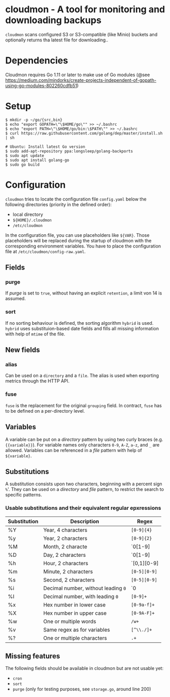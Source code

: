 # cloudmon - A tool for monitoring and downloading backups
`cloudmon` scans configured S3 or S3-compatible (like Minio) buckets and optionally returns tha latest file for downloading..

# Dependencies
Cloudmon requires Go 1.11 or later to make use of Go modules (@see https://medium.com/mindorks/create-projects-independent-of-gopath-using-go-modules-802260cdfb51)

# Setup

	$ mkdir -p ~/go/{src,bin}
	$ echo "export GOPATH=\"\$HOME/go\"" >> ~/.bashrc
	$ echo "export PATH=\"\$HOME/go/bin:\$PATH\"" >> ~/.bashrc
	$ curl https://raw.githubusercontent.com/golang/dep/master/install.sh | sh
	
	# Ubuntu: Install latest Go version
	$ sudo add-apt-repository ppa:longsleep/golang-backports
	$ sudo apt update
	$ sudo apt install golang-go
	$ sudo go build

# Configuration
`cloudmon` tries to locate the configuration file `config.yaml` below the following directories (priority in the defined order):
- local directory
- `${HOME}/.cloudmon`
- `/etc/cloudmon`

In the configuration file, you can use placeholders like `${VAR}`. Those placeholders will be replaced during the startup of cloudmon with the corresponding environment variables. You have to place the configuration file at `/etc/cloudmon/config-raw.yaml`.

## Fields

### purge
If *purge* is set to `true`, without having an explicit `retention`, a limit von 14 is assumed.

### sort
If no sorting behaviour is defined, the sorting algorithm `hybrid` is used. `hybrid` uses substituion-based date fields and fills all missing information with help of `mtime` of the file.

## New fields

### alias
Can be used on a `directory` and a `file`. The alias is used when exporting metrics through the HTTP API.

### fuse
`fuse` is the replacement for the original `grouping` field. In contract, `fuse` has to be defined on a per-directory level.

## Variables
A variable can be put on a *directory* pattern by using two curly braces (e.g. `{{variable}}`). For variable names only characters `0-9`, `A-Z`, `a-z`, and `_` are allowed.
Variables can be referenced in a *file* pattern with help of `${variable}`.

## Substitutions
A substitution consists upon two characters, beginning with a percent sign `%`'.
They can be used on a *directory* and *file* pattern, to restrict the search to specific patterns.

### Usable substitutions and their equivalent regular epxressions

| Substitution | Description                            | Regex                      |
| ------------ | -------------------------------------- | -------------------------- |
| %Y           | Year, 4 characters                     | `[0-9]{4}`                 |
| %y           | Year, 2 characters                     | `[0-9]{2}`                 |
| %M           | Month, 2 characte                      | `0[1-9]|1[0-2]`            |
| %D           | Day, 2 characters                      | `0[1-9]|[1,2][0-9]|3[0,1]` |
| %h           | Hour, 2 characters                     | `[0,1][0-9]|2[0-3]`        |
| %m           | Minute, 2 characters                   | `[0-5][0-9]`               |
| %s           | Second, 2 characters                   | `[0-5][0-9]`               |
| %i           | Decimal number, without leading `0`    | `0|[1-9][0-9]*`            |
| %I           | Decimal number, with leading `0`       | `[0-9]+`                   |
| %x           | Hex number in lower case               | `[0-9a-f]+`                |
| %X           | Hex number in upper case               | `[0-9A-F]+`                |
| %w           | One or multiple words                  | `/w+`                      |
| %v           | Same regex as for variables            | `[^\\./]+`                 |
| %?           | One or multiple characters             | `.+`                       |

## Missing features
The following fields should be available in cloudmon but are not usable yet:
- `cron`
- `sort`
- `purge` (only for testing purposes, see `storage.go`, around line 200)